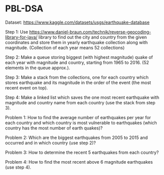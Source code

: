 # PBL-DSA
Dataset: https://www.kaggle.com/datasets/usgs/earthquake-database

Step 1: Use https://www.daniel-braun.com/technik/reverse-geocoding-library-for-java/ library to find 
out the city and country from the given coordinates and store them in yearly earthquake collection along 
with magnitude. (Collection of each year means 52 collections) 

Step 2: Make a queue storing biggest (with highest magnitude) quake of each year with magnitude and 
country, starting from 1965 to 2016. (52 elements in the queue approx.). 

Step 3: Make a stack from the collections, one for each country which stores earthquake and its magnitude 
in the order of the event (the most recent event on top). 

Step 4: Make a linked list which saves the one most recent earthquake with magnitude and country name 
from each country (use the stack from step 3). 

Problem 1: How to find the average number of earthquakes per year for each country and which country is 
most vulnerable to earthquakes (which country has the most number of earth quakes)? 

Problem 2: Which are the biggest earthquakes from 2005 to 2015 and occurred and in which country (use 
step 2)? 

Problem 3: How to determine the recent 5 earthquakes from each country? 

Problem 4: How to find the most recent above 6 magnitude earthquakes (use step 4). 
